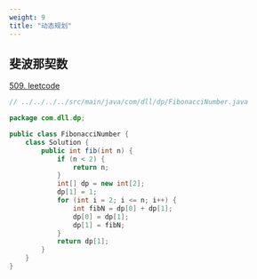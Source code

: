 ```yaml
---
weight: 9
title: "动态规划"
---
```


## 斐波那契数
[509. leetcode](https://leetcode-cn.com/problems/fibonacci-number/)
```java
// ../../../../src/main/java/com/dll/dp/FibonacciNumber.java

package com.dll.dp;

public class FibonacciNumber {
    class Solution {
        public int fib(int n) {
            if (n < 2) {
                return n;
            }
            int[] dp = new int[2];
            dp[1] = 1;
            for (int i = 2; i <= n; i++) {
                int fibN = dp[0] + dp[1];
                dp[0] = dp[1];
                dp[1] = fibN;
            }
            return dp[1];
        }
    }
}

```

